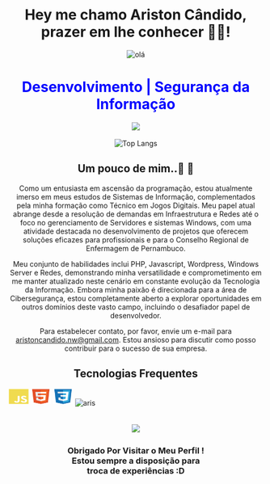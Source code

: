 <center>



## <h1 style="text-align:center;">Hey me chamo Ariston Cândido, prazer em lhe conhecer 🐱‍💻!</h1>

</div>
  
  <div align="center">
  <a href="https://github.com/aristoncandido">
   

  </a>
</div>
 
<div> 

 
  <img style="width:70rem;height:22rem;margin: auto" alt='olá' src="https://thumbs.gfycat.com/DimSoupyIrishsetter-max-1mb.gif"/> 
  
  
  
 
 
 
</div>
 
  <h1 style="color:blue;">
     Desenvolvimento | Segurança da Informação
     
   
  
  

    
    
  </h1>

  
  
  
  
  
<div style="display: inline-block;">
  <img height="180em"  src="https://octodex.github.com/images/daftpunktocat-thomas.gif"/>
  
  
  
  
![Top Langs](https://github-readme-stats.vercel.app/api/top-langs/?username=aristoncandido&hide_progress=false&bg_color=000000&title_color=ffffff&text_color=ffffff&icon_color=ffffff)

  
  
  

<div>
  
  
 <div>
  
  <h2> Um pouco de mim..🗿 🍷</h2>
  <p>
Como um entusiasta em ascensão da programação, estou atualmente imerso em meus estudos de Sistemas de Informação, complementados pela minha formação como Técnico em Jogos Digitais. Meu papel atual abrange desde a resolução de demandas em Infraestrutura e Redes até o foco no gerenciamento de Servidores e sistemas Windows, com uma atividade destacada no desenvolvimento de projetos que oferecem soluções eficazes para profissionais e para o Conselho Regional de Enfermagem de Pernambuco.

Meu conjunto de habilidades inclui PHP, Javascript, Wordpress, Windows Server e Redes, demonstrando minha versatilidade e comprometimento em me manter atualizado neste cenário em constante evolução da Tecnologia da Informação. Embora minha paixão é direcionada para a área de Cibersegurança, estou completamente aberto a explorar oportunidades em outros domínios deste vasto campo, incluindo o desafiador papel de desenvolvedor.

Para estabelecer contato, por favor, envie um e-mail para aristoncandido.nw@gmail.com. Estou ansioso para discutir como posso contribuir para o sucesso de sua empresa.
      
  </p>
 

<h2>Tecnologias Frequentes</h2>


<div style="display:flex">




<div style="; margin_left:5%"> 
<img style="margin-bottom:2%" alt="aris-Js" height="30" width="40" src="https://raw.githubusercontent.com/devicons/devicon/master/icons/javascript/javascript-plain.svg">
  <img style="margin-bottom:2%" alt="aris-HTML" height="30" width="40" src="https://raw.githubusercontent.com/devicons/devicon/master/icons/html5/html5-original.svg">
  <img style="margin-bottom:2%" alt="aris-CSS" height="30" width="40" src="https://raw.githubusercontent.com/devicons/devicon/master/icons/css3/css3-original.svg">
  <img style="margin-bottom:2%" alt="aris" height="30" width="40" src="https://cdn.jsdelivr.net/gh/devicons/devicon/icons/bootstrap/bootstrap-plain.svg" />

</div>



</div>


  <br/>

   <a href="https://www.linkedin.com/in/ariston-cândido-44964a1bb/" target="_blank"><img src="https://img.shields.io/badge/-LinkedIn-%230077B5?style=for-the-badge&logo=linkedin&logoColor=white" target="_blank"></a> 

</div>


  
  
</div>


 <h3 style="width:58%">Obrigado Por Visitar o Meu Perfil !
    Estou sempre a disposição para troca de experiências :D
   
   
                    
               
    
 </h3>

  
  </center>
  
  
  
